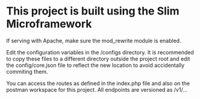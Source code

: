 # This project is built using the Slim Microframework

If serving with Apache, make sure the mod_rewrite module is enabled.

Edit the configuration variables in the /configs directory. It is recommended
to copy these files to a different directory outside the project root and edit the config/core.json
file to reflect the new location to avoid accidentally commiting them.

You can access the routes as defined in the index.php file and also on the postman workspace for this project.
All endpoints are versioned as /v1/... 